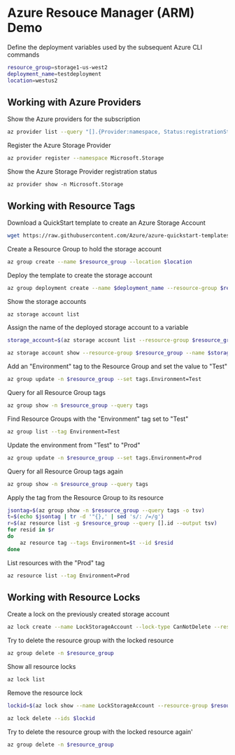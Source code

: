 # Azure Resouce Manager (ARM) Demo

Define the deployment variables used by the subsequent Azure CLI commands

```bash
resource_group=storage1-us-west2
deployment_name=testdeployment
location=westus2
```

## Working with Azure Providers

Show the Azure providers for the subscription

```bash
az provider list --query "[].{Provider:namespace, Status:registrationState}"
```

Register the Azure Storage Provider

```bash
az provider register --namespace Microsoft.Storage
```

Show the Azure Storage Provider registration status

```bahs
az provider show -n Microsoft.Storage
```

## Working with Resource Tags

Download a QuickStart template to create an Azure Storage Account

```bash
wget https://raw.githubusercontent.com/Azure/azure-quickstart-templates/master/101-storage-account-create/azuredeploy.json
```

Create a Resource Group to hold the storage account

```bash
az group create --name $resource_group --location $location
```

Deploy the template to create the storage account

```bash
az group deployment create --name $deployment_name --resource-group $resource_group --template-file azuredeploy.json
```

Show the storage accounts

```bash
az storage account list
```

Assign the name of the deployed storage account to a variable

```bash
storage_account=$(az storage account list --resource-group $resource_group --query [].name --output tsv)

az storage account show --resource-group $resource_group --name $storage_account
```

Add an "Environment" tag to the Resource Group and set the value to "Test"

```bash
az group update -n $resource_group --set tags.Environment=Test
```

Query for all Resource Group tags

```bash
az group show -n $resource_group --query tags
```

Find Resource Groups with the "Environment" tag set to "Test"

```bash
az group list --tag Environment=Test
```

Update the environment from "Test" to "Prod"

```bash
az group update -n $resource_group --set tags.Environment=Prod
```

Query for all Resource Group tags again

```bash
az group show -n $resource_group --query tags
```

Apply the tag from the Resource Group to its resource

```bash
jsontag=$(az group show -n $resource_group --query tags -o tsv)
t=$(echo $jsontag | tr -d '"{},' | sed 's/: /=/g')
r=$(az resource list -g $resource_group --query [].id --output tsv)
for resid in $r
do
    az resource tag --tags Environment=$t --id $resid
done
```

List resources with the "Prod" tag

```bash
az resource list --tag Environment=Prod
```

## Working with Resource Locks

Create a lock on the previously created storage account

```bash
az lock create --name LockStorageAccount --lock-type CanNotDelete --resource-group $resource_group --resource-name $storage_account --resource-type Microsoft.Storage/storageAccounts
```

Try to delete the resource group with the locked resource

```bash
az group delete -n $resource_group
```

Show all resource locks

```bash
az lock list
```

Remove the resource lock

```bash
lockid=$(az lock show --name LockStorageAccount --resource-group $resource_group --resource-type Microsoft.Storage/storageAccounts --resource-name $storage_account --output tsv --query id)

az lock delete --ids $lockid
```

Try to delete the resource group with the locked resource again'

```bash
az group delete -n $resource_group
```